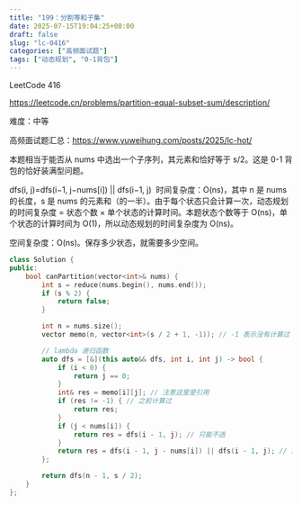 ```yaml
---
title: "199：分割等和子集"
date: 2025-07-15T19:04:25+08:00
draft: false
slug: "lc-0416"
categories: ["高频面试题"]
tags: ["动态规划", "0-1背包"]
---
```


LeetCode 416

https://leetcode.cn/problems/partition-equal-subset-sum/description/

难度：中等

高频面试题汇总：https://www.yuweihung.com/posts/2025/lc-hot/

本题相当于能否从 nums 中选出一个子序列，其元素和恰好等于 s/2。这是 0-1 背包的恰好装满型问题。

dfs(i, j)=dfs(i−1, j−nums[i]) || dfs(i−1, j)
​
时间复杂度：O(ns)，其中 n 是 nums 的长度，s 是 nums 的元素和（的一半）。由于每个状态只会计算一次，动态规划的时间复杂度 = 状态个数 × 单个状态的计算时间。本题状态个数等于 O(ns)，单个状态的计算时间为 O(1)，所以动态规划的时间复杂度为 O(ns)。

空间复杂度：O(ns)。保存多少状态，就需要多少空间。


<!--more-->

```cpp
class Solution {
public:
    bool canPartition(vector<int>& nums) {
        int s = reduce(nums.begin(), nums.end());
        if (s % 2) {
            return false;
        }

        int n = nums.size();
        vector memo(n, vector<int>(s / 2 + 1, -1)); // -1 表示没有计算过

        // lambda 递归函数
        auto dfs = [&](this auto&& dfs, int i, int j) -> bool {
            if (i < 0) {
                return j == 0;
            }
            int& res = memo[i][j]; // 注意这里是引用
            if (res != -1) { // 之前计算过
                return res;
            }
            if (j < nums[i]) {
                return res = dfs(i - 1, j); // 只能不选
            }
            return res = dfs(i - 1, j - nums[i]) || dfs(i - 1, j); // 选或不选
        };

        return dfs(n - 1, s / 2);
    }
};
```
